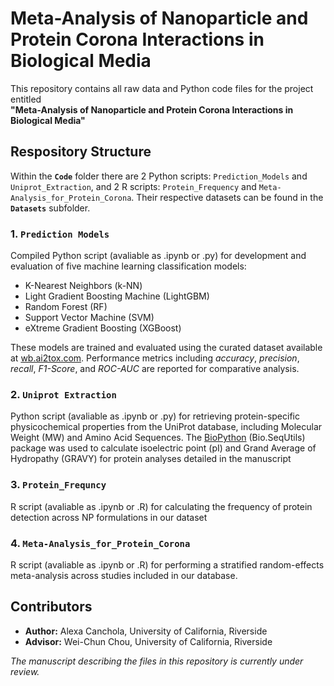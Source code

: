 # Meta-Analysis of Nanoparticle and Protein Corona Interactions in Biological Media
This repository contains all raw data and Python code files for the project entitled  
**"Meta-Analysis of Nanoparticle and Protein Corona Interactions in Biological Media"**

## Respository Structure
Within the **`Code`** folder there are 2 Python scripts: `Prediction_Models` and `Uniprot_Extraction`, and 2 R scripts: `Protein_Frequency` and `Meta-Analysis_for_Protein_Corona`. Their respective datasets can be found in the **`Datasets`** subfolder.

  ### 1. `Prediction Models`
  Compiled Python script (avaliable as .ipynb or .py) for development and evaluation of five machine learning classification models:
  
 - K-Nearest Neighbors (k-NN)
 - Light Gradient Boosting Machine (LightGBM)
 - Random Forest (RF)
 - Support Vector Machine (SVM)
 - eXtreme Gradient Boosting (XGBoost) 

These models are trained and evaluated using the curated dataset available at [wb.ai2tox.com](https://wb.ai2tox.com). Performance metrics including *accuracy*,  *precision*, *recall*, *F1-Score*, and *ROC-AUC* are reported for comparative analysis. 

  ### 2. `Uniprot Extraction`
Python script (avaliable as .ipynb or .py) for retrieving protein-specific physicochemical properties from the UniProt database, including Molecular Weight (MW) and Amino Acid Sequences. The [BioPython](https://biopython.org/) (Bio.SeqUtils) package was used to calculate isoelectric point (pI) and Grand Average of Hydropathy (GRAVY) for protein analyses detailed in the manuscript
  
  ### 3. `Protein_Frequncy`
R script (avaliable as .ipynb or .R) for calculating the frequency of protein detection across NP formulations in our dataset 

  ### 4. `Meta-Analysis_for_Protein_Corona`
R script (avaliable as .ipynb or .R) for performing a stratified random-effects meta-analysis across studies included in our database. 

## Contributors

- **Author:** Alexa Canchola, University of California, Riverside
- **Advisor:** Wei-Chun Chou, University of California, Riverside  


*The manuscript describing the files in this repository is currently under review.*
